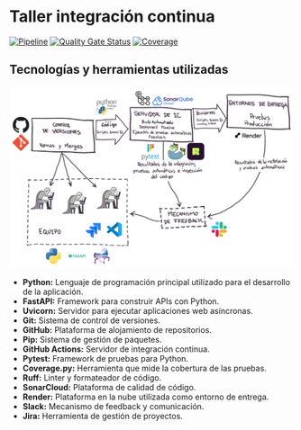 # Taller integración continua
[![Pipeline](https://github.com/AgustinMartinez7/IyCS-CI/actions/workflows/pipeline.yml/badge.svg)](https://github.com/AgustinMartinez7/IyCS-CI/actions/workflows/pipeline.yml) [![Quality Gate Status](https://sonarcloud.io/api/project_badges/measure?project=AgustinMartinez7_IyCS-CI&metric=alert_status&token=461aebfed211d8d42d2297b08c0d90384194d478)](https://sonarcloud.io/summary/new_code?id=AgustinMartinez7_IyCS-CI) [![Coverage](https://sonarcloud.io/api/project_badges/measure?project=AgustinMartinez7_IyCS-CI&metric=coverage&token=461aebfed211d8d42d2297b08c0d90384194d478)](https://sonarcloud.io/summary/new_code?id=AgustinMartinez7_IyCS-CI)


## Tecnologías y herramientas utilizadas
![Tecnologias](https://github.com/AgustinMartinez7/IyCS-CI/blob/main/img/Tecnologias.png)

- **Python:** Lenguaje de programación principal utilizado para el desarrollo de la aplicación.
- **FastAPI:** Framework para construir APIs con Python.
- **Uvicorn:** Servidor para ejecutar aplicaciones web asíncronas.
- **Git:** Sistema de control de versiones.
- **GitHub:** Plataforma de alojamiento de repositorios.
- **Pip:** Sistema de gestión de paquetes.
- **GitHub Actions:** Servidor de integración continua.
- **Pytest:** Framework de pruebas para Python.
- **Coverage.py:** Herramienta que mide la cobertura de las pruebas.
- **Ruff:** Linter y formateador de código.
- **SonarCloud:** Plataforma de calidad de código.
- **Render:** Plataforma en la nube utilizada como entorno de entrega.
- **Slack:** Mecanismo de feedback y comunicación.
- **Jira:** Herramienta de gestión de proyectos.